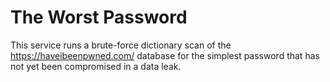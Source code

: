 # The Worst Password

This service runs a brute-force dictionary scan of the https://haveibeenpwned.com/ database for the simplest password that has not yet been compromised in a data leak.
